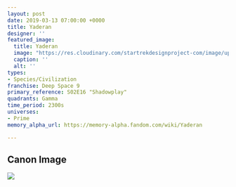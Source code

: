 ```yaml
---
layout: post
date: 2019-03-13 07:00:00 +0000
title: Yaderan
designer: ''
featured_image:
  title: Yaderan
  image: "https://res.cloudinary.com/startrekdesignproject-com/image/upload/v1554865413/Yaderan.png"
  caption: ''
  alt: ''
types:
- Species/Civilization
franchise: Deep Space 9
primary_reference: S02E16 "Shadowplay"
quadrants: Gamma
time_period: 2300s
universes:
- Prime
memory_alpha_url: https://memory-alpha.fandom.com/wiki/Yaderan

---
```

## Canon Image

![](https://res.cloudinary.com/startrekdesignproject-com/image/upload/v1552535782/Yaderan_Logo_Shadowplay_1.jpg)